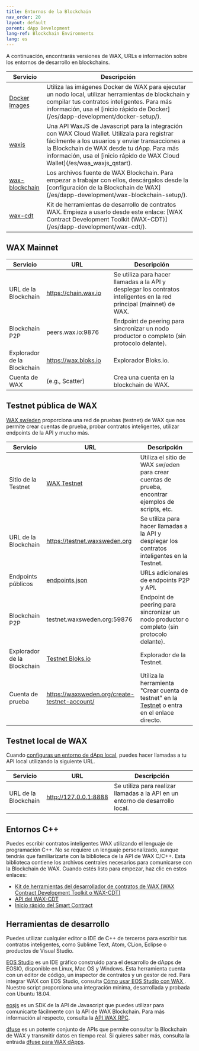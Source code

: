 ```yaml
---
title: Entornos de la Blockchain
nav_order: 20
layout: default
parent: dApp Development
lang-ref: Blockchain Environments
lang: es
---
```


A continuación, encontrarás versiones de WAX, URLs e información sobre los entornos de desarrollo en blockchains.

<table>
<thead>
<tr>
<th style="width:20%">Servicio</th>
<th>Descripción</th>
</tr>
</thead>

<tbody>
        <tr>
        <td><a href="https://hub.docker.com/u/waxteam" target="_blank">Docker Images</a></td>
        <td>Utiliza las imágenes Docker de WAX para ejecutar un nodo local, utilizar herramientas de blockchain y compilar tus contratos inteligentes. Para más información, usa el [inicio rápido de Docker](/es/dapp-development/docker-setup/).</td>
</tr>
    <tr><td><a href="https://github.com/worldwide-asset-exchange/waxjs" target="_blank">waxjs</a></td>
        <td>Una API WaxJS de Javascript para la integración con WAX Cloud Wallet. Utilízala para registrar fácilmente a los usuarios y enviar transacciones a la Blockchain de WAX desde tu dApp. Para más información, usa el [inicio rápido de WAX Cloud Wallet](/es/waa_waxjs_qstart).</td>
    </tr>
<tr>
 <td><a href="https://github.com/worldwide-asset-exchange/wax-blockchain" target="_blank">wax-blockchain</a></td><td>Los archivos fuente de WAX Blockchain. Para empezar a trabajar con ellos, descárgalos desde la [configuración de la Blockchain de WAX](/es/dapp-development/wax-blockchain-setup/).</td> 
    </tr>
    <tr>
        <td><a href="https://github.com/worldwide-asset-exchange/wax-cdt" target="_blank">wax-cdt</a></td>
        <td>Kit de herramientas de desarrollo de contratos WAX. Empieza a usarlo desde este enlace: [WAX Contract Development Toolkit (WAX-CDT)](/es/dapp-development/wax-cdt/).</td>
</tr>
</tbody>
</table>

## WAX Mainnet

<table>
<thead>
<tr>
<th style="width:20%">Servicio</th>
<th style="width:36%">URL</th>
<th>Descripción</th>
</tr>
</thead>

<tbody>
<tr>
<td>URL de la Blockchain</td>
<td><a href="https://chain.wax.io">https://chain.wax.io</a></td>
<td>Se utiliza para hacer llamadas a la API y desplegar los contratos inteligentes en la red principal (mainnet) de WAX.</td>
</tr>

<tr>
<td>Blockchain P2P</td>
<td>peers.wax.io:9876</td>
<td>Endpoint de peering para sincronizar un nodo productor o completo (sin protocolo delante).</td>
</tr>
<tr>
<td>Explorador de la Blockchain</td>
<td><a href="https://wax.bloks.io/" target="_blank">https:<span></span>//wax.bloks.io</a></td>
<td>Explorador Bloks.io.</td>
</tr>

<tr>
<td>Cuenta de WAX</td>
<td>(e.g., Scatter)</td>
<td>Crea una cuenta en la blockchain de WAX.</td>
</tr>
</tbody>
</table>

## Testnet pública de WAX

<a href="https://waxsweden.org/" target="_blank">WAX sw/eden</a> proporciona una red de pruebas (testnet) de WAX que nos permite crear cuentas de prueba, probar contratos inteligentes, utilizar endpoints de la API y mucho más.

<!--<strong>Note:</strong> If you're making local requests, <strong>nodeos</strong> must be running.
{: .label .label-yellow }-->

<table>
<thead>
<tr>
<th style="width:20%">Servicio</th>
<th style="width:36%">URL</th>
<th>Descripción</th>
</tr>
</thead>

<tbody>
    <tr>
<td>Sitio de la Testnet</td>
<td><a href="https://waxsweden.org/testnet/" target="_blank">WAX Testnet</a></td>
<td>Utiliza el sitio de WAX sw/eden para crear cuentas de prueba, encontrar ejemplos de scripts, etc.</td>
</tr>
<tr>
<td>URL de la Blockchain</td>
<td><a href="https://testnet.waxsweden.org">https:<span></span>//testnet.waxsweden.org</a></td>
<td>Se utiliza para hacer llamadas a la API y desplegar los contratos inteligentes en la Testnet.</td>
</tr>

<tr>
<td>Endpoints públicos</td>
<td><a href="https://github.com/eosswedenorg/waxtestnet/tree/master/endpoints" target="_blank">endpoints.json</a></td>
<td>URLs adicionales de endpoints P2P y API.</td>
</tr>

<tr>
<td>Blockchain P2P</td>
<td>testnet.waxsweden.org:59876</td>
<td>Endpoint de peering para sincronizar un nodo productor o completo (sin protocolo delante).</td>
</tr>
<!--    <tr>
<td>Blockchain API</td>
<td><a href="https://api.waxsweden.org/" target="_blank">https:<span></span>//api.waxsweden.org</a></td>
<td>Used to make API calls to the WAX Testnet.</td>
</tr>-->
<tr>
<td>Explorador de la Blockchain</td>
<td><a href="https://local.bloks.io/?nodeUrl=testnet.waxsweden.org&amp;coreSymbol=WAX&amp;corePrecision=8&amp;systemDomain=eosio&amp;hyperionUrl=https%3A%2F%2Ftestnet.waxsweden.org" target="_blank">Testnet Bloks.io</a></td>
<td>Explorador de la Testnet.</td>
</tr>

<tr>
<td>Cuenta de prueba</td>
<td><a href="https://waxsweden.org/create-testnet-account/" target="_blank">https:<span></span>//waxsweden.org/create-testnet-account/</a></td>
<td>Utiliza la herramienta "Crear cuenta de testnet" en la <a href="https://waxsweden.org/testnet/" target="_blank">Testnet</a> o entra en el enlace directo.</td>
</tr>
</tbody>
</table>

## Testnet local de WAX

Cuando [configuras un entorno de dApp local](/es/dapp-development/), puedes hacer llamadas a tu API local utilizando la siguiente URL.

<table>
<thead>
<tr>
<th style="width:20%">Servicio</th>
<th style="width:36%">URL</th>
<th>Descripción</th>
</tr>
</thead>

<tbody>
<tr>
<td>URL de la Blockchain</td>
<td><a href="http://127.0.0.1:8888">http://127.0.0.1:8888</a></td>
<td>Se utiliza para realizar llamadas a la API en un entorno de desarrollo local.</td>
</tr>
</tbody>
</table>

## Entornos C++

Puedes escribir contratos inteligentes WAX utilizando el lenguaje de programación C++. No se requiere un lenguaje personalizado, aunque tendrás que familiarizarte con la biblioteca de la API de WAX C/C++. Esta biblioteca contiene los archivos centrales necesarios para comunicarse con la Blockchain de WAX. Cuando estés listo para empezar, haz clic en estos enlaces:

* [Kit de herramientas del desarrollador de contratos de WAX (WAX Contract Development Toolkit o WAX-CDT)](/es/dapp-development/wax-cdt)
* [API del WAX-CDT](/es/api-reference/cdt_api)
* [Inicio rápido del Smart Contract](/es/dapp-development/smart-contract-quickstart)

<!--The [WAX Contract Development Toolkit (WAX-CDT)](/es/dapp-development/wax-cdt/) includes everything you need to create and compile all of your smart contracts.-->

## Herramientas de desarrollo

Puedes utilizar cualquier editor o IDE de C++ de terceros para escribir tus contratos inteligentes, como Sublime Text, Atom, CLion, Eclipse o productos de Visual Studio. 

<a href="https://www.eosstudio.io/" target="_blank">EOS Studio</a> es un IDE gráfico construido para el desarrollo de dApps de EOSIO, disponible en Linux, Mac OS y Windows. Esta herramienta cuenta con un editor de código, un inspector de contratos y un gestor de red. Para integrar WAX con EOS Studio, consulta <a href="https://github.com/worldwide-asset-exchange/wax-blockchain/tree/develop/samples/eos-studio" target="_blank">Cómo usar EOS Studio con WAX </a>. Nuestro script proporciona una integración mínima, desarrollada y probada con Ubuntu 18.04.

<a href="https://github.com/EOSIO/eosjs" target="_blank">eosjs</a> es un SDK de la API de Javascript que puedes utilizar para comunicarte fácilmente con la API de WAX Blockchain. Para más información al respecto, consulta la [API WAX RPC](/es/api-reference/rpc_api).

<a href="https://www.dfuse.io" target="_blank">dfuse</a> es un potente conjunto de APIs que permite consultar la Blockchain de WAX y transmitir datos en tiempo real. Si quieres saber más, consulta la entrada [dfuse para WAX dApps](/es/api-reference/dfuse).
